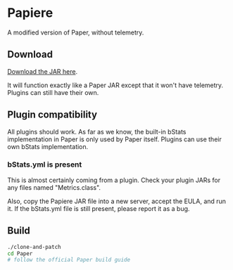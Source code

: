 # Papiere

A modified version of Paper, without telemetry.

## Download

[Download the JAR here](https://nightly.link/charles19132/papiere/workflows/build/main/paperclip-jar.zip).

It will function exactly like a Paper JAR except that it won't have telemetry. Plugins can still have their own.

## Plugin compatibility

All plugins should work. As far as we know, the built-in bStats implementation in Paper is only used by Paper itself. Plugins can use their own bStats implementation.

### bStats.yml is present

This is almost certainly coming from a plugin. Check your plugin JARs for any files named "Metrics.class".

Also, copy the Papiere JAR file into a new server, accept the EULA, and run it. If the bStats.yml file is still present, please report it as a bug.

## Build

```sh
./clone-and-patch
cd Paper
# follow the official Paper build guide
```
